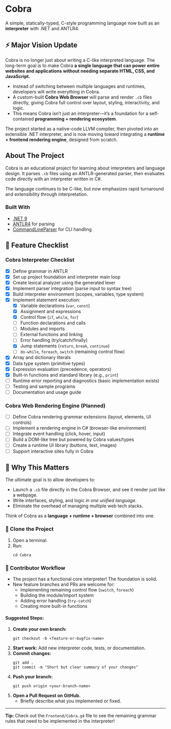 # Cobra

A simple, statically-typed, C-style programming language now built as an **interpreter** with .NET and ANTLR4.


## ⚡ Major Vision Update

Cobra is no longer just about writing a C-like interpreted language. The long-term goal is to make Cobra **a single language that can power entire websites and applications without needing separate HTML, CSS, and JavaScript.**

- Instead of switching between multiple languages and runtimes, developers will write everything in Cobra.
- A custom-built **Cobra Web Browser** will parse and render `.cb` files directly, giving Cobra full control over layout, styling, interactivity, and logic.
- This means Cobra isn’t just an interpreter—it’s a foundation for a self-contained **programming + rendering ecosystem**.

The project started as a native-code LLVM compiler, then pivoted into an extensible .NET interpreter, and is now moving toward integrating a **runtime + frontend rendering engine**, designed from scratch.

## About The Project

Cobra is an educational project for learning about interpreters and language design. It parses `.cb` files using an ANTLR-generated parser, then evaluates code directly with an interpreter written in C#.

The language continues to be C-like, but now emphasizes rapid turnaround and extensibility through interpretation.

### Built With

*   [.NET 9](https://dotnet.microsoft.com/en-us/download)
*   [ANTLR4](https://www.antlr.org/) for parsing
*   [CommandLineParser](https://github.com/commandlineparser/commandline) for CLI handling

## 🚧 Feature Checklist
### Cobra Interpreter Checklist

- [x] Define grammar in ANTLR
- [x] Set up project foundation and interpreter main loop
- [x] Create lexical analyzer using the generated lexer
- [x] Implement parser integration (parse input to syntax tree)
- [x] Build interpreter environment (scopes, variables, type system)
- [x] Implement statement execution:
    - [x] Variable declarations (`var`, `const`)
    - [x] Assignment and expressions
    - [x] Control flow (`if`, `while`, `for`)
    - [ ] Function declarations and calls
    - [ ] Modules and imports
    - [ ] External functions and linking
    - [ ] Error handling (try/catch/finally)
    - [x] Jump statements (`return`, `break`, `continue`)
    - [ ] `do-while`, `foreach`, `switch` (remaining control flow)
- [x] Array and dictionary literals
- [x] Data type system (primitive types)
- [x] Expression evaluation (precedence, operators)
- [x] Built-in functions and standard library (e.g., `print`)
- [ ] Runtime error reporting and diagnostics (basic implementation exists)
- [ ] Testing and sample programs
- [ ] Documentation and usage guide

### Cobra Web Rendering Engine (Planned)

- [ ] Define Cobra rendering grammar extensions (layout, elements, UI controls)
- [ ] Implement a rendering engine in C# (browser-like environment)
- [ ] Integrate event handling (click, hover, input)
- [ ] Build a DOM-like tree but powered by Cobra values/types
- [ ] Create a runtime UI library (buttons, text, images)
- [ ] Support interactive sites fully in Cobra

## 🚀 Why This Matters

The ultimate goal is to allow developers to:

- Launch a `.cb` file directly in the Cobra Browser, and see it render just like a webpage.
- Write interfaces, styling, and logic *in one unified language*.
- Eliminate the overhead of managing multiple web tech stacks.

Think of Cobra as a **language + runtime + browser** combined into one.


### 🐍 Clone the Project

1. Open a terminal.
2. Run:
    ```    git clone https://github.com/SujalChoudhari/Cobra.git
    cd Cobra
    ```

### 🤝 Contributor Workflow

- The project has a functional core interpreter! The foundation is solid.
- New feature branches and PRs are welcome for:
    - Implementing remaining control flow (`switch`, `foreach`)
    - Building the module/import system
    - Adding error handling (`try-catch`)
    - Creating more built-in functions

#### Suggested Steps:

1. **Create your own branch:**
    ```
    git checkout -b <feature-or-bugfix-name>
    ```
2. **Start work:**
   Add new interpreter code, tests, or documentation.
3. **Commit changes:**
    ```
    git add .
    git commit -m "Short but clear summary of your changes"
    ```
4. **Push your branch:**
    ```
    git push origin <your-branch-name>
    ```
5. **Open a Pull Request on GitHub.**
    - Briefly describe what you implemented or fixed.

---

**Tip:**
Check out the `Frontend/Cobra.g4` file to see the remaining grammar rules that need to be implemented in the interpreter!